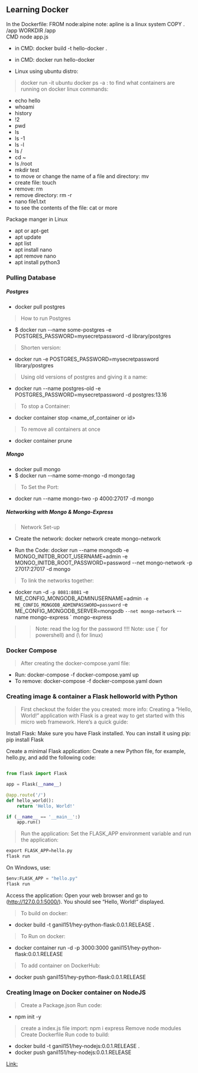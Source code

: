 ## Learning Docker

In the Dockerfile: 
FROM node:alpine note: apline is a linux system 
COPY . /app
WORKDIR /app  
CMD node app.js

- in CMD: docker build -t hello-docker .
- in CMD: docker run hello-docker

- Linux using ubuntu distro:
> docker run -it ubuntu
> docker ps -a  : to find what containers are running on docker
> linux commands: 
- echo hello 
- whoami
- history
- !2
- pwd 
- ls 
- ls -1
- ls -l
- ls /
- cd ~
- ls /root
- mkdir test
- to move or change the name of a file and directory: mv 
- create file: touch 
- remove: rm 
- remove directory: rm -r
- nano file1.txt
- to see the contents of the file: cat or more 

Package manger in Linux
- apt or apt-get
- apt update 
- apt list
- apt install nano 
- apt remove nano
- apt install python3


### Pulling Database

##### Postgres

- docker pull postgres 

> How to run Postgres 
- $ docker run --name some-postgres -e POSTGRES_PASSWORD=mysecretpassword -d library/postgres

> Shorten version: 
- docker run -e POSTGRES_PASSWORD=mysecretpassword library/postgres

> Using old versions of postgres and giving it a name: 
- docker run --name postgres-old -e POSTGRES_PASSWORD=mysecretpassword -d postgres:13.16 

> To stop a Container: 
- docker container stop <name_of_container or id>

> To remove all containers at once
- docker container prune

##### Mongo

- docker pull mongo
- $ docker run --name some-mongo -d mongo:tag

> To Set the Port: 
- docker run --name mongo-two -p 4000:27017 -d mongo

##### Networking with Mongo & Mongo-Express

> Network Set-up
- Create the network: 
docker network create mongo-network

- Run the Code:
docker run --name mongodb 
-e MONGO_INITDB_ROOT_USERNAME=admin 
-e MONGO_INITDB_ROOT_PASSWORD=password 
--net mongo-network -p 27017:27017 -d mongo


> To link the networks together:
- docker run -d `
-p 8081:8081 `
-e ME_CONFIG_MONGODB_ADMINUSERNAME=admin `
-e ME_CONFIG_MONGODB_ADMINPASSWORD=password `
-e ME_CONFIG_MONGODB_SERVER=mongodb `
--net mongo-network `
--name mongo-express `
mongo-express
>> Note: read the log for the password !!!!
>> Note: use (` for powershell) and (\ for linux)

### Docker Compose 
> After creating the docker-compose.yaml file: 
- Run: docker-compose -f docker-compose.yaml up
- To remove: docker-compose -f docker-compose.yaml down 


### Creating image & container a Flask helloworld with Python
> First checkout the folder the you created:
> more info:
> Creating a “Hello, World!” application with Flask is a great way to get started with this micro web framework. Here’s a quick guide:

Install Flask: Make sure you have Flask installed. You can install it using pip:
pip install Flask

Create a minimal Flask application: Create a new Python file, for example, hello.py, and add the following code:
```Python

from flask import Flask

app = Flask(__name__)

@app.route('/')
def hello_world():
    return 'Hello, World!'

if (__name__ == '__main__':)
    app.run()
```
> Run the application: Set the FLASK_APP environment variable and run the application:
```py
export FLASK_APP=hello.py
flask run
```

On Windows, use:
```py
$env:FLASK_APP = "hello.py"
flask run
```

Access the application: Open your web browser and go to (http://127.0.0.1:5000/). You should see “Hello, World!” displayed.

> To build on docker:
- docker build -t ganil151/hey-python-flask:0.0.1.RELEASE .

> To Run on docker: 
- docker container run -d -p 3000:3000 ganil151/hey-python-flask:0.0.1.RELEASE

> To add container on DockerHub:
- docker push ganil151/hey-python-flask:0.0.1.RELEASE

### Creating Image on Docker container on NodeJS

> Create a Package.json
> Run code: 
- npm init -y 
> create a index.js file
> import: npm i express
> Remove node modules
> Create Dockerfile
> Run code to build:
- docker build -t ganil151/hey-nodejs:0.0.1.RELEASE .
- docker push ganil151/hey-nodejs:0.0.1.RELEASE




[Link:](https://youtu.be/rr9cI4u1_88)






